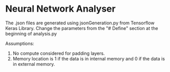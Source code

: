 # Neural Network Analyser

The .json files are generated using jsonGeneration.py from Tensorflow Keras Library.
Change the parameters from the "# Define" section at the beginning of analysis.py

Assumptions:
1. No compute considered for padding layers.
2. Memory location is 1 if the data is in internal memory and 0 if the data is in external memory.
